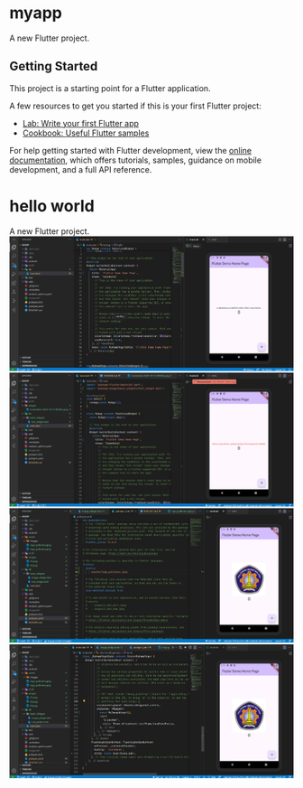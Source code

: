 # myapp

A new Flutter project.

## Getting Started

This project is a starting point for a Flutter application.

A few resources to get you started if this is your first Flutter project:

- [Lab: Write your first Flutter app](https://docs.flutter.dev/get-started/codelab)
- [Cookbook: Useful Flutter samples](https://docs.flutter.dev/cookbook)

For help getting started with Flutter development, view the
[online documentation](https://docs.flutter.dev/), which offers tutorials,
samples, guidance on mobile development, and a full API reference.

# hello world 

A new Flutter project.
![screenshoot hello_world](images/01.png)
![screenshoot hello_world](images/02.png)
![screenshoot hello_world](images/03.png)
![screenshoot hello_world](images/04.png)

